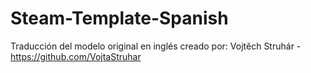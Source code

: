 # Steam-Template-Spanish
Traducción del modelo original en inglés creado por: Vojtěch Struhár - https://github.com/VojtaStruhar
